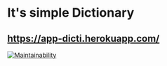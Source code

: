 # It's simple Dictionary

## https://app-dicti.herokuapp.com/

[![Maintainability](https://api.codeclimate.com/v1/badges/6bfac9d82d4311c2c127/maintainability)](https://codeclimate.com/github/xaarxus/dictionary/maintainability)
